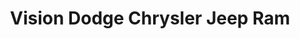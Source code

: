 ---
title: "Vision Dodge Chrysler Jeep Ram"
url: /rochester/vision-dodge-chrysler-jeep-ram/
shop: car
---